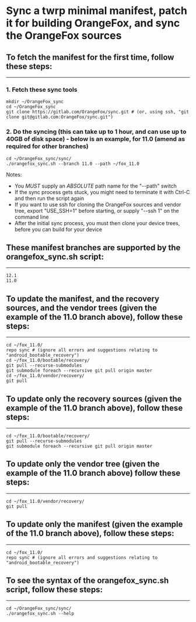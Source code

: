 # Sync a twrp minimal manifest, patch it for building OrangeFox, and sync the OrangeFox sources

## To fetch the manifest for the first time, follow these steps: ##
------------------------------------

### 1. Fetch these sync tools ###
	mkdir ~/OrangeFox_sync
	cd ~/OrangeFox_sync
	git clone https://gitlab.com/OrangeFox/sync.git # (or, using ssh, "git clone git@gitlab.com:OrangeFox/sync.git")

### 2. Do the syncing (this can take up to 1 hour, and can use up to 40GB of disk space) - below is an example, for 11.0 (amend as required for other branches) ##
	cd ~/OrangeFox_sync/sync/
	./orangefox_sync.sh --branch 11.0 --path ~/fox_11.0
Notes:
- You *MUST* supply an *ABSOLUTE* path name for the "--path" switch
- If the sync process gets stuck, you might need to terminate it with Ctrl-C and then run the script again
- If you want to use ssh for cloning the OrangeFox sources and vendor tree, export "USE_SSH=1" before starting, or supply "--ssh 1" on the command line
- After the initial sync process, you must then clone your device trees, before you can build for your device

## These manifest branches are supported by the orangefox_sync.sh script: ##
----------------------------------
	12.1
	11.0

## To update the manifest, and the recovery sources, and the vendor trees (given the example of the 11.0 branch above), follow these steps: ##
----------------------------------
	cd ~/fox_11.0/
	repo sync # (ignore all errors and suggestions relating to "android_bootable_recovery")
	cd ~/fox_11.0/bootable/recovery/
	git pull --recurse-submodules
	git submodule foreach --recursive git pull origin master
	cd ~/fox_11.0/vendor/recovery/
	git pull

## To update only the recovery sources (given the example of the 11.0 branch above), follow these steps: ##
----------------------------------
	cd ~/fox_11.0/bootable/recovery/
	git pull --recurse-submodules
	git submodule foreach --recursive git pull origin master

## To update only the vendor tree (given the example of the 11.0 branch above) follow these steps: ##
----------------------------------
	cd ~/fox_11.0/vendor/recovery/
	git pull

## To update only the manifest (given the example of the 11.0 branch above), follow these steps: ##
----------------------------------
	cd ~/fox_11.0/
	repo sync # (ignore all errors and suggestions relating to "android_bootable_recovery")

## To see the syntax of the orangefox_sync.sh script, follow these steps: ##
----------------------------------
	cd ~/OrangeFox_sync/sync/
	./orangefox_sync.sh --help

